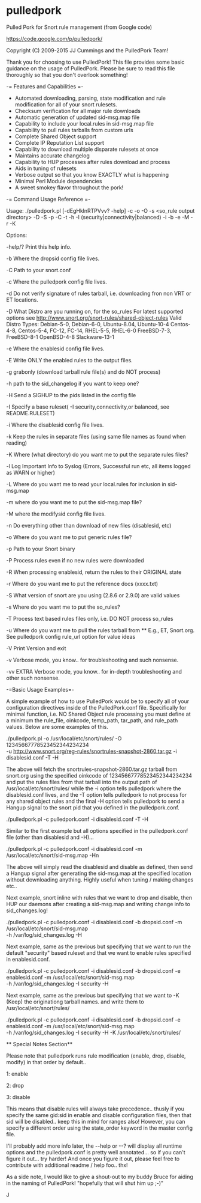 pulledpork
==========

Pulled Pork for Snort rule management (from Google code)

https://code.google.com/p/pulledpork/

Copyright (C) 2009-2015 JJ Cummings and the PulledPork Team!


Thank you for choosing to use PulledPork!  This file provides some basic
guidance on the usage of PulledPork.  Please be sure to read this file
thoroughly so that you don't overlook something!


-= Features and Capabilities =-

 * Automated downloading, parsing, state modification and rule modification
   for all of your snort rulesets.
 * Checksum verification for all major rule downloads
 * Automatic generation of updated sid-msg.map file
 * Capability to include your local.rules in sid-msg.map file
 * Capability to pull rules tarballs from custom urls
 * Complete Shared Object support
 * Complete IP Reputation List support
 * Capability to download multiple disparate rulesets at once
 * Maintains accurate changelog
 * Capability to HUP processes after rules download and process
 * Aids in tuning of rulesets
 * Verbose output so that you know EXACTLY what is happening
 * Minimal Perl Module dependencies
 * A sweet smokey flavor throughout the pork!
 

-= Command Usage Reference =-

Usage: ./pulledpork.pl [-dEgHklnRTPVvv? -help] -c <config filename> -o <rule output path>
   -O <oinkcode> -s <so_rule output directory> -D <Distro> -S <SnortVer>
   -p <path to your snort binary> -C <path to your snort.conf> -t <sostub output path>
   -h <changelog path> -I (security|connectivity|balanced) -i <path to disablesid.conf>
   -b <path to dropsid.conf> -e <path to enablesid.conf> -M <path to modifysid.conf>
   -r <path to docs folder> -K <directory for separate rules files>
  
   Options:
   
   -help/? Print this help info.
   
   -b Where the dropsid config file lives.
   
   -C Path to your snort.conf
   
   -c Where the pulledpork config file lives.
   
   -d Do not verify signature of rules tarball, i.e. downloading fron non VRT or ET locations.
   
   -D What Distro are you running on, for the so_rules
      For latest supported options see http://www.snort.org/snort-rules/shared-object-rules
      Valid Distro Types:
		Debian-5-0, Debian-6-0, Ubuntu-8.04, Ubuntu-10-4
		Centos-4-8, Centos-5-4,	FC-12, FC-14, RHEL-5-5, RHEL-6-0
		FreeBSD-7-3, FreeBSD-8-1
		OpenBSD-4-8
		Slackware-13-1
   
   -e Where the enablesid config file lives.
   
   -E Write ONLY the enabled rules to the output files.
   
   -g grabonly (download tarball rule file(s) and do NOT process)
   
   -h path to the sid_changelog if you want to keep one?
   
   -H Send a SIGHUP to the pids listed in the config file
   
   -I Specify a base ruleset( -I security,connectivity,or balanced, see README.RULESET)
   
   -i Where the disablesid config file lives.
   
   -k Keep the rules in separate files (using same file names as found when reading)
   
   -K Where (what directory) do you want me to put the separate rules files?
   
   -l Log Important Info to Syslog (Errors, Successful run etc, all items logged as WARN or higher) 
   
   -L Where do you want me to read your local.rules for inclusion in sid-msg.map
   
   -m where do you want me to put the sid-msg.map file?
   
   -M where the modifysid config file lives.
   
   -n Do everything other than download of new files (disablesid, etc)
   
   -o Where do you want me to put generic rules file?
   
   -p Path to your Snort binary
   
   -P Process rules even if no new rules were downloaded
   
   -R When processing enablesid, return the rules to their ORIGINAL state
   
   -r Where do you want me to put the reference docs (xxxx.txt)
   
   -S What version of snort are you using (2.8.6 or 2.9.0) are valid values
   
   -s Where do you want me to put the so_rules?
   
   -T Process text based rules files only, i.e. DO NOT process so_rules
   
   -u Where do you want me to pull the rules tarball from
   ** E.g., ET, Snort.org. See pulledpork config rule_url option for value ideas
   
   -V Print Version and exit

   -v Verbose mode, you know.. for troubleshooting and such nonsense.

   -vv EXTRA Verbose mode, you know.. for in-depth troubleshooting and other such nonsense.

-=Basic Usage Examples=-

A simple example of how to use PulledPork would be to specify all of your configuration directives inside of the
PulledPork.conf file.  Specifically for minimal function, i.e. NO Shared Object rule processing you must define 
at a minimum the rule_file, oinkcode, temp_path, tar_path, and rule_path values.  Below are some examples of this. 

./pulledpork.pl -o /usr/local/etc/snort/rules/ -O 12345667778523452344234234  \
-u http://www.snort.org/reg-rules/snortrules-snapshot-2860.tar.gz -i disablesid.conf -T -H

The above will fetch the snortrules-snapshot-2860.tar.gz tarball from snort.org using the specified oinkcode of 
12345667778523452344234234 and put the rules files from that tarball into the output path of 
/usr/local/etc/snort/rules/ while the -i option tells pulledpork where the
disablesid.conf lives, and the -T option tells pulledpork to not process for any shared object rules and the final
-H option tells pulledpork to send a Hangup signal to the snort pid that you defined in the pulledpork.conf.

./pulledpork.pl -c pulledpork.conf -i disablesid.conf -T -H

Similar to the first example but all options specified in the pulledpork.conf file (other than disablesid and -H)...

./pulledpork.pl -c pulledpork.conf -i disablesid.conf -m /usr/local/etc/snort/sid-msg.map -Hn

The above will simply read the disablesid and disable as defined, then send a Hangup signal after generating the sid-msg.map
at the specified location without downloading anything.
Highly useful when tuning / making changes etc..

Next example, snort inline with rules that we want to drop and disable, then HUP our daemons after creating a sid-msg.map
and writing change info to sid_changes.log!

./pulledpork.pl -c pulledpork.conf -i disablesid.conf -b dropsid.conf -m /usr/local/etc/snort/sid-msg.map \
-h /var/log/sid_changes.log -H

Next example, same as the previous but specifying that we want to run the default "security" based ruleset
and that we want to enable rules specified in enablesid.conf.

./pulledpork.pl -c pulledpork.conf -i disablesid.conf -b dropsid.conf -e enablesid.conf -m /usr/local/etc/snort/sid-msg.map \
-h /var/log/sid_changes.log -I security -H

Next example, same as the previous but specifying that we want to -K (Keep) the originationg tarball names.
and write them to /usr/local/etc/snort/rules/

./pulledpork.pl -c pulledpork.conf -i disablesid.conf -b dropsid.conf -e enablesid.conf -m /usr/local/etc/snort/sid-msg.map \
-h /var/log/sid_changes.log -I security -H -K /usr/local/etc/snort/rules/


** Special Notes Section**

Please note that pulledpork runs rule modification (enable, drop, disable, modify) in that order by default..

1: enable

2: drop

3: disable

This means that disable rules will always take precedence.. thusly if you specify the same gid:sid 
in enable and disable configuration files, then that sid will be disabled.. keep this in mind 
for ranges also!  However, you can specify a different order using the state_order keyword in the
master config file.

I'll probably add more info later, the --help or --? will display all runtime options and the pulledpork.conf is
pretty well annotated... so if you can't figure it out... try harder!  And once you figure it out, please feel 
free to contribute with additional readme / help foo.. thx!

As a side note, I would like to give a shout-out to my buddy Bruce for aiding in the naming of PulledPork!
"hopefully that will shut him up ;-)"

J
